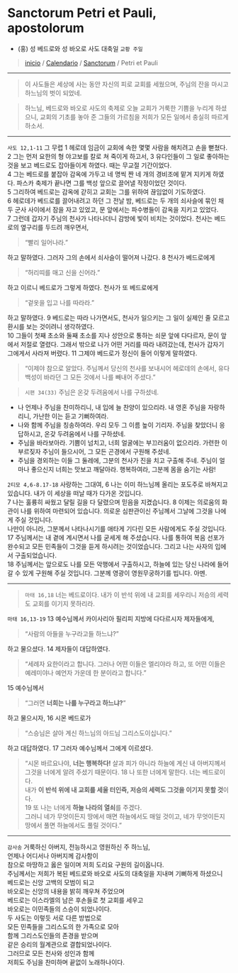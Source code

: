 # Sanctorum Petri et Pauli, apostolorum
- (홍) 성 베드로와 성 바오로 사도 대축일 `교황 주일`

> [inicio](../../README.md) / [Calendario](../../LC.md) / [Sanctorum](../SS.md) / Petri et Pauli

----

> 이 사도들은 세상에 사는 동안 자신의 피로 교회를 세웠으며, 주님의 잔을 마시고 하느님의 벗이 되었네.

> 하느님, 베드로와 바오로 사도의 축제로 오늘 교회가 거룩한 기쁨을 누리게 하셨으니, 교회의 기초를 놓아 준 그들의 가르침을 저희가 모든 일에서 충실히 따르게 하소서.

----

`사도 12,1-11` 그 무렵 1 헤로데 임금이 교회에 속한 몇몇 사람을 해치려고 손을 뻗쳤다.  
2 그는 먼저 요한의 형 야고보를 칼로 쳐 죽이게 하고서, 3 유다인들이 그 일로 좋아하는 것을 보고 베드로도 잡아들이게 하였다. 때는 무교절 기간이었다.  
4 그는 베드로를 붙잡아 감옥에 가두고 네 명씩 짠 네 개의 경비조에 맡겨 지키게 하였다. 파스카 축제가 끝나면 그를 백성 앞으로 끌어낼 작정이었던 것이다.  
5 그리하여 베드로는 감옥에 갇히고 교회는 그를 위하여 끊임없이 기도하였다.  
6 헤로데가 베드로를 끌어내려고 하던 그 전날 밤, 베드로는 두 개의 쇠사슬에 묶인 채 두 군사 사이에서 잠을 자고 있었고, 문 앞에서는 파수병들이 감옥을 지키고 있었다.  
7 그런데 갑자기 주님의 천사가 나타나더니 감방에 빛이 비치는 것이었다. 천사는 베드로의 옆구리를 두드려 깨우면서,  
> “빨리 일어나라.”  

하고 말하였다. 그러자 그의 손에서 쇠사슬이 떨어져 나갔다. 8 천사가 베드로에게  
> “허리띠를 매고 신을 신어라.”  

하고 이르니 베드로가 그렇게 하였다. 천사가 또 베드로에게  
> “겉옷을 입고 나를 따라라.”  

하고 말하였다. 9 베드로는 따라 나가면서도, 천사가 일으키는 그 일이 실제인 줄 모르고 환시를 보는 것이려니 생각하였다.  
10 그들이 첫째 초소와 둘째 초소를 지나 성안으로 통하는 쇠문 앞에 다다르자, 문이 앞에서 저절로 열렸다. 그래서 밖으로 나가 어떤 거리를 따라 내려갔는데, 천사가 갑자기 그에게서 사라져 버렸다. 11 그제야 베드로가 정신이 들어 이렇게 말하였다.  
> “이제야 참으로 알았다. 주님께서 당신의 천사를 보내시어 헤로데의 손에서, 유다 백성이 바라던 그 모든 것에서 나를 빼내어 주셨다.”   


> `시편 34(33)` 주님은 온갖 두려움에서 나를 구하셨네.  
- 나 언제나 주님을 찬미하리니, 내 입에 늘 찬양이 있으리라. 내 영혼 주님을 자랑하리니, 가난한 이는 듣고 기뻐하여라.  
- 나와 함께 주님을 칭송하여라. 우리 모두 그 이름 높이 기리자. 주님을 찾았더니 응답하시고, 온갖 두려움에서 나를 구하셨네.  
- 주님을 바라보아라. 기쁨이 넘치고, 너희 얼굴에는 부끄러움이 없으리라. 가련한 이 부르짖자 주님이 들으시어, 그 모든 곤경에서 구원해 주셨네.  
- 주님을 경외하는 이들 그 둘레에, 그분의 천사가 진을 치고 구출해 주네. 주님이 얼마나 좋으신지 너희는 맛보고 깨달아라. 행복하여라, 그분께 몸을 숨기는 사람!  


`2티모 4,6-8.17-18` 사랑하는 그대여,  6 나는 이미 하느님께 올리는 포도주로 바쳐지고 있습니다. 내가 이 세상을 떠날 때가 다가온 것입니다.  
7 나는 훌륭히 싸웠고 달릴 길을 다 달렸으며 믿음을 지켰습니다. 8 이제는 의로움의 화관이 나를 위하여 마련되어 있습니다. 의로운 심판관이신 주님께서 그날에 그것을 나에게 주실 것입니다.  
나만이 아니라, 그분께서 나타나시기를 애타게 기다린 모든 사람에게도 주실 것입니다.  
17 주님께서는 내 곁에 계시면서 나를 굳세게 해 주셨습니다. 나를 통하여 복음 선포가 완수되고 모든 민족들이 그것을 듣게 하시려는 것이었습니다. 그리고 나는 사자의 입에서 구출되었습니다.  
18 주님께서는 앞으로도 나를 모든 악행에서 구출하시고, 하늘에 있는 당신 나라에 들어갈 수 있게 구원해 주실 것입니다. 그분께 영광이 영원무궁하기를 빕니다. 아멘.  

----

> `마태 16,18` 너는 베드로이다. 내가 이 반석 위에 내 교회를 세우리니 저승의 세력도 교회를 이기지 못하리라.  

`마태 16,13-19` 13 예수님께서 카이사리아 필리피 지방에 다다르시자 제자들에게,  
> “사람의 아들을 누구라고들 하느냐?”  

하고 물으셨다. 14 제자들이 대답하였다.  
> “세례자 요한이라고 합니다. 그러나 어떤 이들은 엘리야라 하고, 또 어떤 이들은 예레미야나 예언자 가운데 한 분이라고 합니다.”   

15 예수님께서  
> “그러면 **너희는 나를 누구라고 하느냐?**”  

하고 물으시자, 16 시몬 베드로가  
> “스승님은 살아 계신 하느님의 아드님 그리스도이십니다.”   

하고 대답하였다. 17 그러자 예수님께서 그에게 이르셨다.  
> “시몬 바르요나야, **너는 행복하다!** 살과 피가 아니라 하늘에 계신 내 아버지께서 그것을 너에게 알려 주셨기 때문이다. 18 나 또한 너에게 말한다. 너는 베드로이다.  
내가 **이 반석 위에 내 교회를 세울 터인즉, 저승의 세력도 그것을 이기지 못할 것**이다.  
19 또 나는 너에게 **하늘 나라의 열쇠**를 주겠다.  
그러니 네가 무엇이든지 땅에서 매면 하늘에서도 매일 것이고, 네가 무엇이든지 땅에서 풀면 하늘에서도 풀릴 것이다.”  

----

`감사송` 거룩하신 아버지, 전능하시고 영원하신 주 하느님,  
언제나 어디서나 아버지께 감사함이  
참으로 마땅하고 옳은 일이며 저희 도리요 구원의 길이옵니다.  
주님께서는 저희가 복된 베드로와 바오로 사도의 대축일을 지내며 기뻐하게 하셨으니  
베드로는 신앙 고백의 모범이 되고  
바오로는 신앙의 내용을 밝히 깨우쳐 주었으며  
베드로는 이스라엘의 남은 후손들로 첫 교회를 세우고  
바오로는 이민족들의 스승이 되었나이다.  
두 사도는 이렇듯 서로 다른 방법으로  
모든 민족들을 그리스도의 한 가족으로 모아  
함께 그리스도인들의 존경을 받으며  
같은 승리의 월계관으로 결합되었나이다.  
그러므로 모든 천사와 성인과 함께  
저희도 주님을 찬미하며 끝없이 노래하나이다.